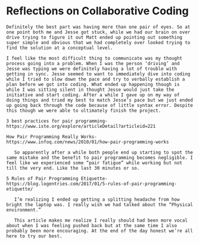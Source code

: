 # Reflections on Collaborative Coding



	Definitely the best part was having more than one pair of eyes. So at one point both me and Jesse got stuck, while we had our brain on over drive trying to figure it out Matt ended up pointing out something super simple and obvious that we had completely over looked trying to find the solution at a conceptual level. 

	I feel like the most difficult thing to communicate was my thought process going into a problem. When I was the person ‘driving’ and Jesse was typing we were definitely having a lot of trouble with getting in sync. Jesse seemed to want to immediately dive into coding while I tried to slow down the pace and try to verbally establish a plan before we got into coding. What ended up happening though is while I was sitting silent in thought Jesse would just take the initiative and start coding. After a while I gave up on my way of doing things and tried my best to match Jesse’s pace but we just ended up going back through the code because of little syntax error. Despite this though we were able to ultimately finish the project.

    3 best practices for pair programming- https://www.iste.org/explore/articleDetail?articleid=221

    How Pair Programming Really Works- https://www.infoq.com/news/2010/01/how-pair-programming-works

	   So apparently after a while both people end up starting to spot the same mistake and the benefit to pair programming becomes negligible. I feel like we experienced some “pair fatigue” while working but not till the very end. Like the last 30 minutes or so.

	5 Rules of Pair Programming Etiquette- https://blog.logentries.com/2017/01/5-rules-of-pair-programming-etiquette/

	   I’m realizing I ended up getting a splitting headache from how bright the laptop was. I really wish we had talked about the “Physical environment.”

	   This article makes me realize I really should had been more vocal about when I was feeling pushed back but at the same time I also probably been more encouraging. At the end of the day honest we’re all here to try our best.
